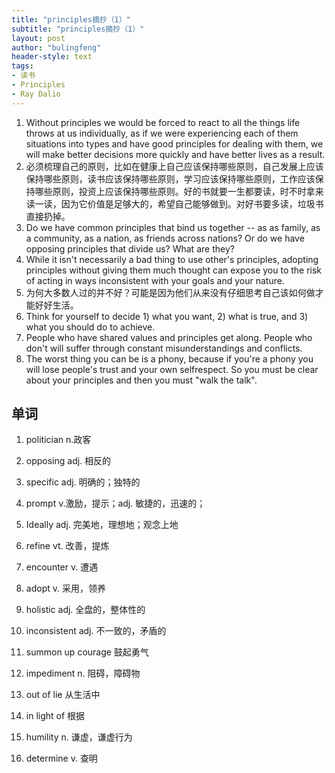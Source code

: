 ```yaml
---
title: "principles摘抄（1）"
subtitle: "principles摘抄（1）"
layout: post
author: "bulingfeng"
header-style: text
tags:
- 读书
- Principles
- Ray Dalio
---
```

1. Without principles we would be forced to react to all the things life throws at us individually, as if we were experiencing each of them situations into types and have good principles for dealing with them, we will make better decisions more quickly and have better lives as a result.
2. 必须梳理自己的原则，比如在健康上自己应该保持哪些原则，自己发展上应该保持哪些原则，读书应该保持哪些原则，学习应该保持哪些原则，工作应该保持哪些原则，投资上应该保持哪些原则。好的书就要一生都要读，时不时拿来读一读，因为它价值是足够大的，希望自己能够做到。对好书要多读，垃圾书直接扔掉。
3. Do we have common principles that bind us together -- as as family, as a community, as a nation, as friends across nations? Or do we have opposing principles that divide us? What are they?
4. While it isn't necessarily a bad thing to use other's principles, adopting principles without giving them much thought can expose you to the risk of acting in ways inconsistent with your goals and your nature.
5. 为何大多数人过的并不好？可能是因为他们从来没有仔细思考自己该如何做才能好好生活。
6. Think for yourself to decide 1) what you want, 2) what is true, and 3) what you should do to achieve.
7. People who have shared values and principles get along. People who don't will suffer through constant misunderstandings and conflicts.
8. The worst thing you can be is a phony, because if you're a phony you will lose people's trust and your own selfrespect. So you must be clear about your principles and then you must "walk the talk".

## 单词

1. politician n.政客

2. opposing adj. 相反的

3. specific adj. 明确的；独特的

4. prompt v.激励，提示；adj. 敏捷的，迅速的；

5. Ideally adj. 完美地，理想地；观念上地
6. refine vt. 改善，提炼
7. encounter v. 遭遇
8. adopt v. 采用，领养
9. holistic adj. 全盘的，整体性的
10. inconsistent adj. 不一致的，矛盾的
11.  summon up courage 鼓起勇气
12. impediment n. 阻碍，障碍物
13. out of lie 从生活中
14. in light of 根据
15. humility n. 谦虚，谦虚行为
16. determine v. 查明

